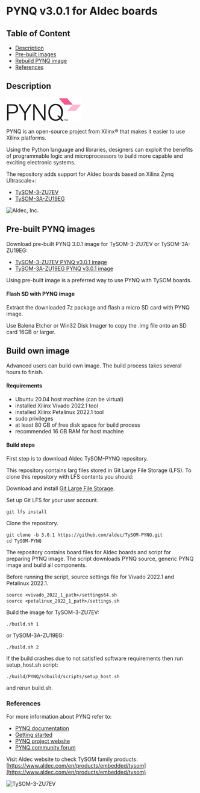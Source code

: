 # PYNQ v3.0.1 for Aldec boards

## Table of Content
- [Description](#description)
- [Pre-built images](#pre-built)
- [Rebuild PYNQ image](#rebuild)
- [References](#references)

<a name="description"/>

## Description
![PYNQ](https://raw.githubusercontent.com/Xilinx/PYNQ/master/logo.png)

PYNQ is an open-source project from Xilinx® that makes it easier to use Xilinx platforms.

Using the Python language and libraries, designers can exploit the benefits of programmable logic and microprocessors to build more capable and exciting electronic systems.

The repository adds support for Aldec boards based on Xilinx Zynq Ultrascale+:
- [TySOM-3-ZU7EV](https://www.aldec.com/en/products/emulation/tysom_boards/zynq_ultrascale_mpsoc/tysom_3_zu7ev)
- [TySOM-3A-ZU19EG](https://www.aldec.com/en/products/emulation/tysom_boards/zynq_ultrascale_mpsoc/tysom_3a_zu19eg)

![Aldec, Inc.](https://www.aldec.com/images/content/corporate/Corporate_Logo_Aldec_Crescent.png)

<a name="pre-built"/>

## Pre-built PYNQ images
Download pre-built PYNQ 3.0.1 image for TySOM-3-ZU7EV or TySOM-3A-ZU19EG:
- [TySOM-3-ZU7EV PYNQ v3.0.1 image](https://github.com/aldec/TySOM-PYNQ/releases/download/3.0.1/TySOM-3-ZU7EV-3.0.1.7z)
- [TySOM-3A-ZU19EG PYNQ v3.0.1 image](https://github.com/aldec/TySOM-PYNQ/releases/download/3.0.1/TySOM-3A-ZU19EG-3.0.1.7z)

Using pre-built image is a preferred way to use PYNQ with TySOM boards.

#### Flash SD with PYNQ image
Extract the downloaded 7z package and flash a micro SD card with PYNQ image.

Use Balena Etcher or Win32 Disk Imager to copy the .img file onto an SD card 16GB or larger.

<a name="rebuild"/>

## Build own image
Advanced users can build own image. The build process takes several hours to finish. 
#### Requirements
- Ubuntu 20.04 host machine (can be virtual)
- installed Xilinx Vivado 2022.1 tool
- installed Xilinx Petalinux 2022.1 tool
- sudo privileges
- at least 80 GB of free disk space for build process
- recommended 16 GB RAM for host machine

#### Build steps

First step is to download Aldec TySOM-PYNQ repository.

This repository contains larg files stored in Git Large File Storage (LFS). To clone this repository with LFS contents you should:

Download and install [Git Large File Storage](https://git-lfs.github.com/).

Set up Git LFS for your user account.
```
git lfs install
```
Clone the repository.
```
git clone -b 3.0.1 https://github.com/aldec/TySOM-PYNQ.git
cd TySOM-PYNQ
```
The repository contains board files for Aldec boards and script for preparing PYNQ image. The script downloads PYNQ source, generic PYNQ image and build all components.

Before running the script, source settings file for Vivado 2022.1 and Petalinux 2022.1.
````
source <vivado_2022_1_path>/settings64.sh
source <petalinux_2022_1_path>/settings.sh
````

Build the image for TySOM-3-ZU7EV:
```
./build.sh 1
```
or TySOM-3A-ZU19EG:
```
./build.sh 2
```

If the build crashes due to not satisfied software requirements then run setup_host.sh script:
```
./build/PYNQ/sdbuild/scripts/setup_host.sh
```
and rerun build.sh.

<a name="references"/>

### References
For more information about PYNQ refer to:
- [PYNQ documentation](https://pynq.readthedocs.io/en/v3.0.0/)
- [Getting started](https://pynq.readthedocs.io/en/v3.0.0/getting_started.html)
- [PYNQ project website](http://www.pynq.io/)
- [PYNQ community forum](https://discuss.pynq.io/)


Visit Aldec website to check TySOM family products:
[https://www.aldec.com/en/products/embedded/tysom](https://www.aldec.com/en/products/embedded/tysom)

![TySOM-3-ZU7EV](https://www.aldec.com/images/content/products/tysom_boards/zynq_7000/tysom_3_view.jpg "TySOM-3-ZU7EV")
